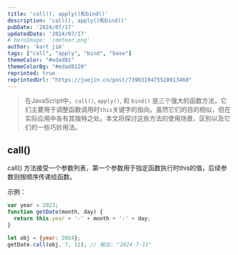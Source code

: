 ```yaml
---
title: 'call(), apply()和bind()'
description: 'call(), apply()和bind()'
pubDate: '2024/07/17'
updatedDate: '2024/07/17'
# heroImage: '/meteor.png'
author: 'kart jim'
tags: ["call", "apply", "bind", "base"]
themeColor: "#edad81"
themeColorBg: "#edad8120"
reprinted: true
reprintedUrl: "https://juejin.cn/post/7390319475520913460"
---
```


> 在JavaScript中，`call()`, `apply()`, 和 `bind()` 是三个强大的函数方法，它们主要用于调整函数调用时`this`关键字的指向。虽然它们的目的相似，但在实际应用中各有其独特之处。本文将探讨这些方法的使用场景、区别以及它们的一些巧妙用法。

## call()

call() 方法接受一个参数列表，第一个参数用于指定函数执行时this的值，后续参数则按顺序传递给函数。

示例：
```js
var year = 2023;
function getDate(month, day) {
  return this.year + '-' + month + '-' + day;
}

let obj = {year: 2024};
getDate.call(obj, 7, 11); // 输出: "2024-7-11"
```

